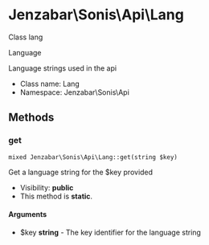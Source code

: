 Jenzabar\Sonis\Api\Lang
===============

Class lang

Language

Language strings used in the api


* Class name: Lang
* Namespace: Jenzabar\Sonis\Api







Methods
-------


### get

    mixed Jenzabar\Sonis\Api\Lang::get(string $key)

Get a language string for the $key provided



* Visibility: **public**
* This method is **static**.


#### Arguments
* $key **string** - The key identifier for the language string


